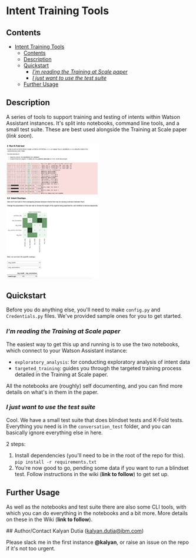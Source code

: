 # Intent Training Tools

## Contents
- [Intent Training Tools](#intent-training-tools)
  - [Contents](#contents)
  - [Description](#description)
  - [Quickstart](#quickstart)
    - [*I'm reading the Training at Scale paper*](#im-reading-the-training-at-scale-paper)
    - [*I just want to use the test suite*](#i-just-want-to-use-the-test-suite)
  - [Further Usage](#further-usage)

## Description
A series of tools to support training and testing of intents within Watson Assistant instances. It's split into notebooks, command line tools, and a small test suite. These are best used alongside the Training at Scale paper (*link soon*).

<p float="left">
    <img src="screenshots/k-fold_notebook.png" width="50%" height="50%" alt="K-Fold test screenshot">
    <img src="screenshots/intent_overlaps.png" width="50%" height="50%" alt="Intent overlap screenshot">
</p>

## Quickstart 

Before you do anything else, you'll need to make `config.py` and `Credentials.py` files. We've provided sample ones for you to get started.

### *I'm reading the Training at Scale paper*
The easiest way to get this up and running is to use the two notebooks, which connect to your Watson Assistant instance: 
- `exploratory_analysis`: for conducting exploratory analysis of intent data  
- `targeted_training`: guides you through the targeted training process detailed in the Training at Scale paper.

All the notebooks are (roughly) self documenting, and you can find more details on what's in them in the paper.

### *I just want to use the test suite*
Cool. We have a small test suite that does blindset tests and K-Fold tests. Everything you need is in the `conversation_test` folder, and you can basically ignore everything else in here.

2 steps:
1. Install dependencies (you'll need to be in the root of the repo for this). `pip install -r requirements.txt`
2. You're now good to go, pending some data if you want to run a blindset test. Follow instructions in the wiki (**link to follow**) to get set up.

## Further Usage
As well as the notebooks and test suite there are also some CLI tools, with which you can do everything in the notebooks and a bit more. More details on these in the Wiki (**link to follow**).

## Author/Contact
Kalyan Dutia (kalyan.dutia@ibm.com)

Please slack me in the first instance **@kalyan**, or raise an issue on the repo if it's not too urgent. 